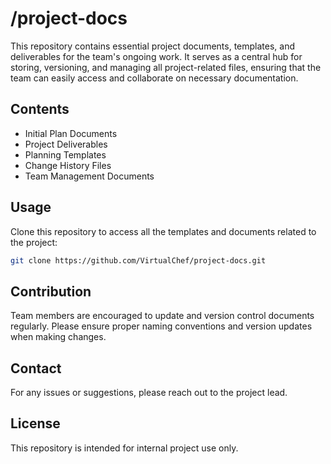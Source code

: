 # /project-docs

This repository contains essential project documents, templates, and deliverables for the team's ongoing work. It serves as a central hub for storing, versioning, and managing all project-related files, ensuring that the team can easily access and collaborate on necessary documentation.

## Contents

- Initial Plan Documents
- Project Deliverables
- Planning Templates
- Change History Files
- Team Management Documents

## Usage

Clone this repository to access all the templates and documents related to the project:

```bash
git clone https://github.com/VirtualChef/project-docs.git
```

## Contribution

Team members are encouraged to update and version control documents regularly. Please ensure proper naming conventions and version updates when making changes.

## Contact

For any issues or suggestions, please reach out to the project lead.

## License

This repository is intended for internal project use only.
